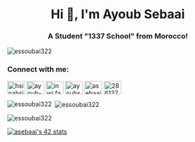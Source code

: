 <h1 align="center">Hi 👋, I'm Ayoub Sebaai</h1>
<h3 align="center">A Student "1337 School" from Morocco!</h3>

<p align="left"> <img src="https://komarev.com/ghpvc/?username=essoubai322&label=Profile%20views&color=0e75b6&style=flat" alt="essoubai322" /> </p>

<h3 align="left">Connect with me:</h3>
<p align="left">
<a href="https://twitter.com/hsinahsina8" target="blank"><img align="center" src="https://raw.githubusercontent.com/rahuldkjain/github-profile-readme-generator/master/src/images/icons/Social/twitter.svg" alt="hsinahsina8" height="30" width="40" /></a>
  <a href="https://www.linkedin.com/in/ayoub-sebaai/" target="blank"><img align="center" src="https://cdn.jsdelivr.net/npm/simple-icons@v3/icons/linkedin.svg" alt="ayoub-sebaai" height="30" width="40" /></a>
<a href="https://fb.com/inwi.fabor" target="blank"><img align="center" src="https://raw.githubusercontent.com/rahuldkjain/github-profile-readme-generator/master/src/images/icons/Social/facebook.svg" alt="inwi.fabor" height="30" width="40" /></a>
<a href="https://instagram.com/ayoubsbaia" target="blank"><img align="center" src="https://raw.githubusercontent.com/rahuldkjain/github-profile-readme-generator/master/src/images/icons/Social/instagram.svg" alt="ayoubsbaia" height="30" width="40" /></a>
<a href="https://www.leetcode.com/asebaai" target="blank"><img align="center" src="https://raw.githubusercontent.com/rahuldkjain/github-profile-readme-generator/master/src/images/icons/Social/leet-code.svg" alt="asebaai" height="30" width="40" /></a>
<a href="https://discord.gg/286137008718348288" target="blank"><img align="center" src="https://raw.githubusercontent.com/rahuldkjain/github-profile-readme-generator/master/src/images/icons/Social/discord.svg" alt="286137008718348288" height="30" width="40" /></a>
</p>

<p><img align="left" src="https://github-readme-stats.vercel.app/api/top-langs?username=essoubai322&show_icons=true&locale=en&layout=compact" alt="essoubai322" /></p>

<p>&nbsp;<img align="center" src="https://github-readme-stats.vercel.app/api?username=essoubai322&show_icons=true&locale=en" alt="essoubai322" /></p>

<p><img align="center" src="https://github-readme-streak-stats.herokuapp.com/?user=essoubai322&" alt="essoubai322" /></p>

<a href="https://github.com/oakoudad/badge42"><img src="https://badge.mediaplus.ma/greenbinary/asebaai" alt="asebaai's 42 stats" /></a>

